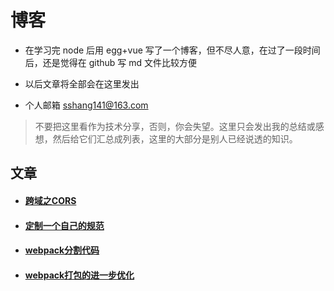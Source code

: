 # 博客

- 在学习完 node 后用 egg+vue 写了一个博客，但不尽人意，在过了一段时间后，还是觉得在 github 写 md 文件比较方便

- 以后文章将全部会在这里发出

- 个人邮箱 sshang141@163.com


> 不要把这里看作为技术分享，否则，你会失望。这里只会发出我的总结或感想，然后给它们汇总成列表，这里的大部分是别人已经说透的知识。

## 文章
- #### [跨域之CORS](./articles/will/跨域之CORS.md)
- #### [定制一个自己的规范](./articles/will/规范.md)
- #### [webpack分割代码](./articles/will/webpack打包分割代码.md)
- #### [webpack打包的进一步优化](./articles/will/webpack打包的进一步优化.md)